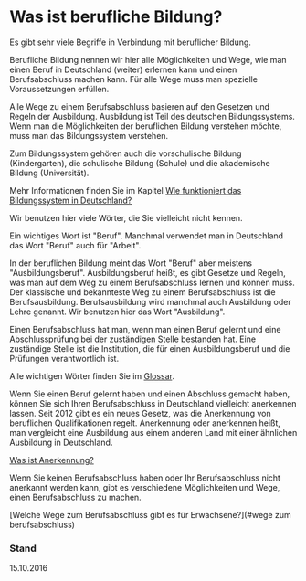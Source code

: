 # Was ist berufliche Bildung?

Es gibt sehr viele Begriffe in Verbindung mit beruflicher Bildung.

Berufliche Bildung nennen wir hier alle Möglichkeiten und Wege, wie man einen Beruf in Deutschland \(weiter\) erlernen kann und einen Berufsabschluss machen kann. Für alle Wege muss man spezielle Voraussetzungen erfüllen.

Alle Wege zu einem Berufsabschluss basieren auf den Gesetzen und Regeln der Ausbildung. Ausbildung ist Teil des deutschen Bildungssystems. Wenn man die Möglichkeiten der beruflichen Bildung verstehen möchte, muss man das Bildungssystem verstehen.

Zum Bildungssystem gehören auch die vorschulische Bildung \(Kindergarten\), die schulische Bildung \(Schule\) und die akademische Bildung \(Universität\).

Mehr Informationen finden Sie im Kapitel [Wie funktioniert das Bildungssystem in Deutschland?](#bildungssystem)

Wir benutzen hier viele Wörter, die Sie vielleicht nicht kennen.

Ein wichtiges Wort ist "Beruf". Manchmal verwendet man in Deutschland das Wort "Beruf" auch für "Arbeit".

In der beruflichen Bildung meint das Wort "Beruf" aber meistens "Ausbildungsberuf". Ausbildungsberuf heißt, es gibt Gesetze und Regeln, was man auf dem Weg zu einem Berufsabschluss lernen und können muss. Der klassische und bekannteste Weg zu einem Berufsabschluss ist die Berufsausbildung. Berufsausbildung wird manchmal auch Ausbildung oder Lehre genannt. Wir benutzen hier das Wort "Ausbildung".

Einen Berufsabschluss hat man, wenn man einen Beruf gelernt und eine Abschlussprüfung bei der zuständigen Stelle bestanden hat. Eine zuständige Stelle ist die Institution, die für einen Ausbildungsberuf und die Prüfungen verantwortlich ist.

Alle wichtigen Wörter finden Sie im [Glossar](#glossar).

Wenn Sie einen Beruf gelernt haben und einen Abschluss gemacht haben, können Sie sich Ihren Berufsabschluss in Deutschland vielleicht anerkennen lassen. Seit 2012 gibt es ein neues Gesetz, was die Anerkennung von beruflichen Qualifikationen regelt. Anerkennung oder anerkennen heißt, man vergleicht eine Ausbildung aus einem anderen Land mit einer ähnlichen Ausbildung in Deutschland.

[Was ist Anerkennung?](#anerkennung)

Wenn Sie keinen Berufsabschluss haben oder Ihr Berufsabschluss nicht anerkannt werden kann, gibt es verschiedene Möglichkeiten und Wege, einen Berufsabschluss zu machen.

[Welche Wege zum Berufsabschluss gibt es für Erwachsene?](#wege zum berufsabschluss)

### Stand

15.10.2016

